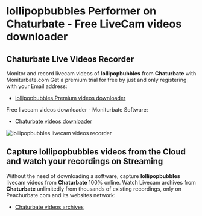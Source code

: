 # lollipopbubbles Performer on Chaturbate - Free LiveCam videos downloader

## Chaturbate Live Videos Recorder

Monitor and record livecam videos of **lollipopbubbles** from **Chaturbate** with Moniturbate.com
Get a premium trial for free by just and only registering with your Email address:
* [lollipopbubbles Premium videos downloader](https://moniturbate.com/request-demo-licence-key.html)

Free livecam videos downloader - Moniturbate Software:
* [Chaturbate videos downloader](https://moniturbate.com/moniturbate-download-software.html)

![lollipopbubbles livecam videos recorder](https://peachurnet.com/templates/moniturbate-software.png)


## Capture lollipopbubbles videos from the Cloud and watch your recordings on Streaming

Without the need of downloading a software, capture **lollipopbubbles** livecam videos from **Chaturbate** 100% online.
Watch Livecam archives from **Chaturbate** unlimitedly from thousands of existing recordings, only on Peachurbate.com and its websites network:
* [Chaturbate videos archives](https://peachurnet.com/)